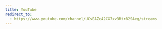 ```yaml
---
title: YouTube
redirect_to:
  - https://www.youtube.com/channel/UCsEAZc42CX7xv3Rtr82SAeg/streams
---
```

